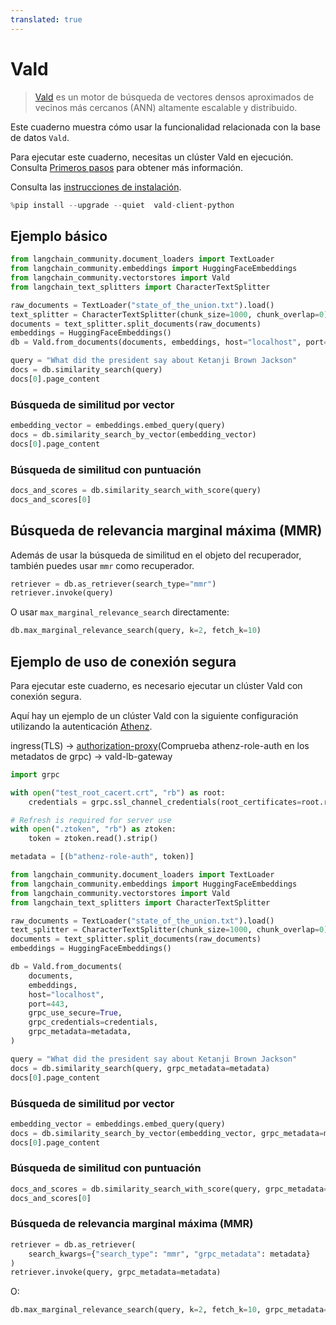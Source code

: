 ```yaml
---
translated: true
---
```


# Vald

> [Vald](https://github.com/vdaas/vald) es un motor de búsqueda de vectores densos aproximados de vecinos más cercanos (ANN) altamente escalable y distribuido.

Este cuaderno muestra cómo usar la funcionalidad relacionada con la base de datos `Vald`.

Para ejecutar este cuaderno, necesitas un clúster Vald en ejecución.
Consulta [Primeros pasos](https://github.com/vdaas/vald#get-started) para obtener más información.

Consulta las [instrucciones de instalación](https://github.com/vdaas/vald-client-python#install).

```python
%pip install --upgrade --quiet  vald-client-python
```

## Ejemplo básico

```python
from langchain_community.document_loaders import TextLoader
from langchain_community.embeddings import HuggingFaceEmbeddings
from langchain_community.vectorstores import Vald
from langchain_text_splitters import CharacterTextSplitter

raw_documents = TextLoader("state_of_the_union.txt").load()
text_splitter = CharacterTextSplitter(chunk_size=1000, chunk_overlap=0)
documents = text_splitter.split_documents(raw_documents)
embeddings = HuggingFaceEmbeddings()
db = Vald.from_documents(documents, embeddings, host="localhost", port=8080)
```

```python
query = "What did the president say about Ketanji Brown Jackson"
docs = db.similarity_search(query)
docs[0].page_content
```

### Búsqueda de similitud por vector

```python
embedding_vector = embeddings.embed_query(query)
docs = db.similarity_search_by_vector(embedding_vector)
docs[0].page_content
```

### Búsqueda de similitud con puntuación

```python
docs_and_scores = db.similarity_search_with_score(query)
docs_and_scores[0]
```

## Búsqueda de relevancia marginal máxima (MMR)

Además de usar la búsqueda de similitud en el objeto del recuperador, también puedes usar `mmr` como recuperador.

```python
retriever = db.as_retriever(search_type="mmr")
retriever.invoke(query)
```

O usar `max_marginal_relevance_search` directamente:

```python
db.max_marginal_relevance_search(query, k=2, fetch_k=10)
```

## Ejemplo de uso de conexión segura

Para ejecutar este cuaderno, es necesario ejecutar un clúster Vald con conexión segura.

Aquí hay un ejemplo de un clúster Vald con la siguiente configuración utilizando la autenticación [Athenz](https://github.com/AthenZ/athenz).

ingress(TLS) -> [authorization-proxy](https://github.com/AthenZ/authorization-proxy)(Comprueba athenz-role-auth en los metadatos de grpc) -> vald-lb-gateway

```python
import grpc

with open("test_root_cacert.crt", "rb") as root:
    credentials = grpc.ssl_channel_credentials(root_certificates=root.read())

# Refresh is required for server use
with open(".ztoken", "rb") as ztoken:
    token = ztoken.read().strip()

metadata = [(b"athenz-role-auth", token)]
```

```python
from langchain_community.document_loaders import TextLoader
from langchain_community.embeddings import HuggingFaceEmbeddings
from langchain_community.vectorstores import Vald
from langchain_text_splitters import CharacterTextSplitter

raw_documents = TextLoader("state_of_the_union.txt").load()
text_splitter = CharacterTextSplitter(chunk_size=1000, chunk_overlap=0)
documents = text_splitter.split_documents(raw_documents)
embeddings = HuggingFaceEmbeddings()

db = Vald.from_documents(
    documents,
    embeddings,
    host="localhost",
    port=443,
    grpc_use_secure=True,
    grpc_credentials=credentials,
    grpc_metadata=metadata,
)
```

```python
query = "What did the president say about Ketanji Brown Jackson"
docs = db.similarity_search(query, grpc_metadata=metadata)
docs[0].page_content
```

### Búsqueda de similitud por vector

```python
embedding_vector = embeddings.embed_query(query)
docs = db.similarity_search_by_vector(embedding_vector, grpc_metadata=metadata)
docs[0].page_content
```

### Búsqueda de similitud con puntuación

```python
docs_and_scores = db.similarity_search_with_score(query, grpc_metadata=metadata)
docs_and_scores[0]
```

### Búsqueda de relevancia marginal máxima (MMR)

```python
retriever = db.as_retriever(
    search_kwargs={"search_type": "mmr", "grpc_metadata": metadata}
)
retriever.invoke(query, grpc_metadata=metadata)
```

O:

```python
db.max_marginal_relevance_search(query, k=2, fetch_k=10, grpc_metadata=metadata)
```
